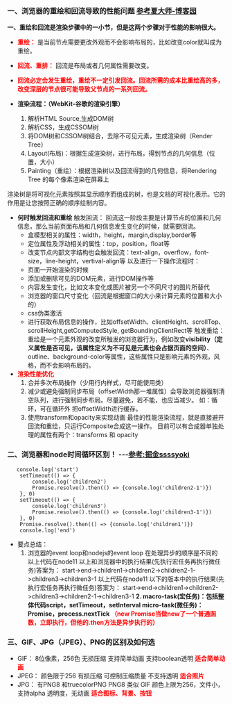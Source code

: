 ### 一、浏览器的重绘和回流导致的性能问题   [参考夏大师-博客园](https://www.cnblogs.com/xiahj/p/11777786.html#%E4%BD%95%E6%97%B6%E8%A7%A6%E5%8F%91%E5%9B%9E%E6%B5%81%E5%92%8C%E9%87%8D%E7%BB%98)
**一、重绘和回流是渲染步骤中的一小节，但是这两个步骤对于性能的影响很大。**
* **<font color=red>重绘：</font>**
   是当前节点需要更改外观而不会影响布局的，比如改变color就叫成为重绘。
* **<font color=red>回流、重排：</font>**
    回流是布局或者几何属性需要改变。
* **<font color=red>回流必定会发生重绘，重绘不一定引发回流。回流所需的成本比重绘高的多，改变深层的节点很可能导致父节点的一系列回流。</font>**

* **渲染流程：（WebKit-谷歌的渲染引擎）**
    1. 解析HTML Source,生成DOM树
    2. 解析CSS，生成CSSOM树
    3. 将DOM树和CSSOM树结合，去除不可见元素，生成渲染树（Render Tree）
    4. Layout(布局)：根据生成渲染树，进行布局，得到节点的几何信息（位置，大小）
    5. Painting（重绘）：根据渲染树以及回流得到的几何信息，将Rendering Tree 的每个像素渲染在屏幕上
    
渲染树是将可视化元素按照其显示顺序而组成的树，也是文档的可视化表示。它的作用是让您按照正确的顺序绘制内容。
* **何时触发回流和重绘**
触发回流：
   回流这一阶段主要是计算节点的位置和几何信息，那么当前页面布局和几何信息发生变化的时候，就需要回流。
   * 盒模型相关的属性：width，height，margin,display,border等
   * 定位属性及浮动相关的属性：top，position，float等
   * 改变节点内部文字结构也会触发回流：text-align，overflow，font-size，line-height，vertival-align等
   以及进行一下操作流程时：
   * 页面一开始渲染的时候
   * 添加或删除可见的DOM元素，进行DOM操作等
   * 内容发生变化，比如文本变化或图片被另一个不同尺寸的图片所替代
   * 浏览器的窗口尺寸变化（回流是根据窗口的大小来计算元素的位置和大小的）
   * css伪类激活
   * 进行获取布局信息的操作，比如offsetWidth、clientHeight、scrollTop、scrollHeight,getComputedStyle, getBoundingClientRect等
触发重绘：
   重绘是一个元素外观的改变所触发的浏览器行为，例如改变**visibility（定义属性是否可见，该属性定义为不可见是元素也会占据页面的空间）**、outline、background-color等属性，这些属性只是影响元素的外观，风格，而不会影响布局的。
* **<font color=red>渲染性能优化</font>**
   1. 合并多次布局操作（少用行内样式，尽可能使用类）
   2. 减少或避免强制同步布局（offsetWidth那一堆属性）会导致浏览器强制清空队列，进行强制同步布局。尽量避免，若不能，也应当减少。
   如：循环，可在循环外 把offsetWidth进行缓存。
   3. 使用transform和opacity来实现动画
   最佳的性能渲染流程，就是直接避开回流和重绘，只运行Composite合成这一操作。
   目前可以有合成器单独处理的属性有两个：transforms 和 opacity

### 二、浏览器和node时间循环区别！  ---[参考:掘金ssssyoki](https://juejin.im/post/59e85eebf265da430d571f89)

```
   console.log('start')
    setTimeout(() => {
        console.log('children2')
        Promise.resolve().then(() => {console.log('children2-1')})
    }, 0)
    setTimeout(() => {
        console.log('children3')
        Promise.resolve().then(() => {console.log('children3-1')})
    }, 0)
    Promise.resolve().then(() => {console.log('children1')})
    console.log('end') 
```
* 要点总结：
   1. 浏览器的event loop和nodejs的event loop 在处理异步的顺序是不同的
      以上代码在node11 以上和浏览器中的执行结果(先执行宏任务再执行微任务)答案为：
      start->end->children1->children2->children2-1->children3->children3-1
      以上代码在node11 以下的版本中的执行结果(先执行宏任务再执行微任务)答案为：
      start->end->children1->children2->children3->children2-1->children3-1
   **2. macro-task(宏任务)：包括整体代码script，setTimeout，setInterval
      micro-task(微任务)：Promise，process.nextTick
      <font color=red>（new Promise当做new了一个普通函数，立即执行，但他的.then方法是异步执行的）</font>**

### 三、GIF、JPG（JPEG）、PNG的区别及如何选
* GIF：
   8位像素，256色
   无损压缩
   支持简单动画
   支持boolean透明
   **<font color=red>适合简单动画</font>**
* JPEG：
   颜色限于256
   有损压缩
   可控制压缩质量
   不支持透明
   **<font color=red>适合照片</font>**
* JPG：
   有PNG8 和truecolorPNG
   PNG8 类似 GIF 颜色上限为256，文件小，支持alpha 透明度，无动画
   **<font color=red>适合图标、背景、按钮</font>**